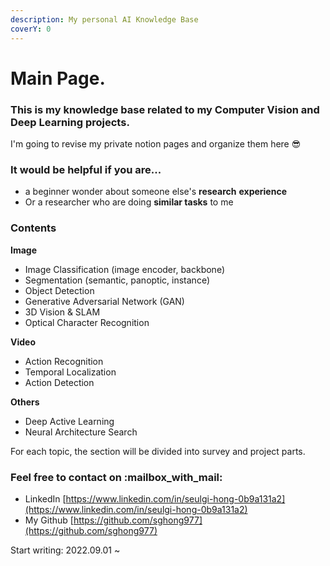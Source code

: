 ```yaml
---
description: My personal AI Knowledge Base
coverY: 0
---
```


# Main Page.

### This is my knowledge base related to my Computer Vision and Deep Learning projects.

I'm going to revise my private notion pages and organize them here :sunglasses:



### It would be helpful if you are...

* a beginner wonder about someone else's **research** **experience**
* Or a researcher who are doing **similar tasks** to me



### **Contents**

**Image**

* Image Classification (image encoder, backbone)
* Segmentation (semantic, panoptic, instance)
* Object Detection
* Generative Adversarial Network (GAN)
* 3D Vision & SLAM
* Optical Character Recognition

**Video**

* Action Recognition
* Temporal Localization
* Action Detection

**Others**

* Deep Active Learning
* Neural Architecture Search



For each topic, the section will be divided into survey and project parts.



### Feel free to contact on :mailbox\_with\_mail:

* LinkedIn [https://www.linkedin.com/in/seulgi-hong-0b9a131a2](https://www.linkedin.com/in/seulgi-hong-0b9a131a2)
* My Github [https://github.com/sghong977](https://github.com/sghong977)



Start writing: 2022.09.01 \~&#x20;
